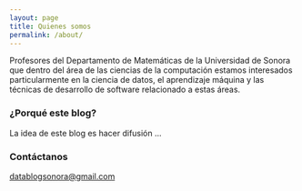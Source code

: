 ```yaml
---
layout: page
title: Quienes somos
permalink: /about/
---
```


Profesores del Departamento de Matemáticas de la Universidad de Sonora  que dentro del área de las ciencias de la computación estamos interesados particularmente en la ciencia de datos, el aprendizaje máquina y las técnicas de desarrollo de software relacionado a estas áreas.

### ¿Porqué este blog?

La idea de este blog es hacer difusión ...


### Contáctanos

[datablogsonora@gmail.com](mailto:datablogsonora@gmail.com)
